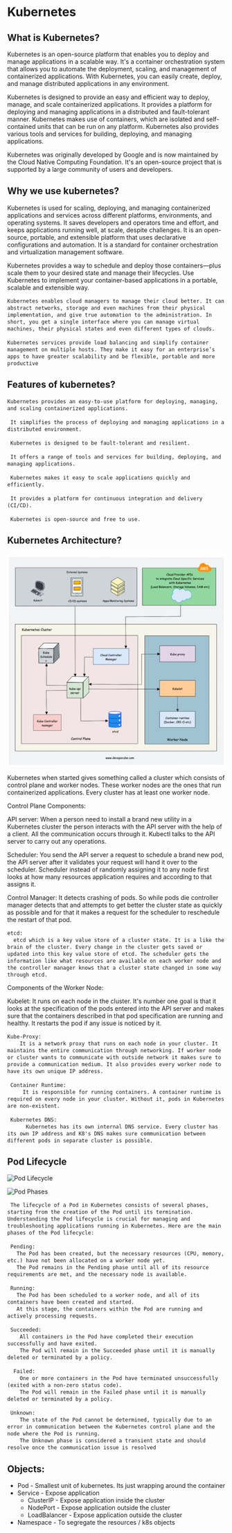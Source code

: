 # Kubernetes

## What is Kubernetes?
 Kubernetes is an open-source platform that enables you to deploy and manage applications in a scalable way. It's a container orchestration system that allows you to automate the deployment, scaling, and management of containerized applications. With Kubernetes, you can easily create, deploy, and manage distributed applications in any environment.

 Kubernetes is designed to provide an easy and efficient way to deploy, manage, and scale containerized applications. It provides a platform for deploying and managing applications in a distributed and fault-tolerant manner. Kubernetes makes use of containers, which are isolated and self-contained units that can be run on any platform. Kubernetes also provides various tools and services for building, deploying, and managing applications.

 Kubernetes was originally developed by Google and is now maintained by the Cloud Native Computing Foundation. It's an open-source project that is supported by a large community of users and developers.

## Why we use kubernetes?

   Kubernetes is used for scaling, deploying, and managing containerized applications and services across different platforms, environments, and operating systems. It saves developers and operators time and effort, and keeps applications running well, at scale, despite challenges. It is an open-source, portable, and extensible platform that uses declarative configurations and automation. It is a standard for container orchestration and virtualization management software.

   Kubernetes provides a way to schedule and deploy those containers—plus scale them to your desired state and manage their lifecycles. Use Kubernetes to implement your container-based applications in a portable, scalable and extensible way.

    Kubernetes enables cloud managers to manage their cloud better. It can abstract networks, storage and even machines from their physical implementation, and give true automation to the administration. In short, you get a single interface where you can manage virtual machines, their physical states and even different types of clouds.

    Kubernetes services provide load balancing and simplify container management on multiple hosts. They make it easy for an enterprise’s apps to have greater scalability and be flexible, portable and more productive


## Features of kubernetes?
    Kubernetes provides an easy-to-use platform for deploying, managing, and scaling containerized applications.
    
     It simplifies the process of deploying and managing applications in a distributed environment.

     Kubernetes is designed to be fault-tolerant and resilient.

     It offers a range of tools and services for building, deploying, and managing applications.

     Kubernetes makes it easy to scale applications quickly and efficiently.

     It provides a platform for continuous integration and delivery (CI/CD).

     Kubernetes is open-source and free to use.

   

## Kubernetes Architecture?

![Kubernetes Architecture](KubernetesArchitecture.png)



   Kubernetes when started gives something called a cluster which consists of control plane and worker nodes. These worker nodes are the ones that run containerized applications. Every cluster has at least one worker node.

   Control Plane Components:

   API server:
       When a person need to install a brand new utility in a Kubernetes cluster the person interacts with the API server with the help of a client. All the communication occurs through it. Kubectl talks to the API server to carry out any operations.

   Scheduler:
       You send the API server a request to schedule a brand new pod, the API server after it validates your request will hand it over to the scheduler. Scheduler instead of randomly assigning it to any node first looks at how many resources application requires and according to that assigns it.

   Control Manager:
       It detects crashing of pods. So while pods die controller manager detects that and attempts to get better the cluster state as quickly as possible and for that it makes a request for the scheduler to reschedule the restart of that pod.
    
    etcd:
      etcd which is a key value store of a cluster state. It is a like the brain of the cluster. Every change in the cluster gets saved or updated into this key value store of etcd. The scheduler gets the information like what resources are available on each worker node and the controller manager knows that a cluster state changed in some way through etcd.
   
   Components of the Worker Node:

   Kubelet:
        It runs on each node in the cluster. It's number one goal is that it looks at the specification of the pods entered into the API server and makes sure that the containers described in that pod specification are running and healthy. It restarts the pod if any issue is noticed by it.

    Kube-Proxy:
        It is a network proxy that runs on each node in your cluster. It maintains the entire communication through networking. If worker node or cluster wants to communicate with outside network it makes sure to provide a communication medium. It also provides every worker node to have its own unique IP address.
     
     Container Runtime:
         It is responsible for running containers. A container runtime is required on every node in your cluster. Without it, pods in Kubernetes are non-existent.

     Kubernetes DNS:
          Kubernetes has its own internal DNS service. Every cluster has its own IP address and K8's DNS makes sure communication between different pods in separate cluster is possible.



## Pod Lifecycle

![Pod Lifecycle](PodLifeCycle.png)

![Pod Phases](podPhases.png)

     The lifecycle of a Pod in Kubernetes consists of several phases, starting from the creation of the Pod until its termination. Understanding the Pod lifecycle is crucial for managing and troubleshooting applications running in Kubernetes. Here are the main phases of the Pod lifecycle:

     Pending:
       The Pod has been created, but the necessary resources (CPU, memory, etc.) have not been allocated on a worker node yet.
       The Pod remains in the Pending phase until all of its resource requirements are met, and the necessary node is available.

     Running:
       The Pod has been scheduled to a worker node, and all of its containers have been created and started.
       At this stage, the containers within the Pod are running and actively processing requests.   
    
     Succeeded:
        All containers in the Pod have completed their execution successfully and have exited.
        The Pod will remain in the Succeeded phase until it is manually deleted or terminated by a policy.

      Failed:
        One or more containers in the Pod have terminated unsuccessfully (exited with a non-zero status code).
        The Pod will remain in the Failed phase until it is manually deleted or terminated by a policy.  
    
     Unknown:
        The state of the Pod cannot be determined, typically due to an error in communication between the Kubernetes control plane and the node where the Pod is running.
        The Unknown phase is considered a transient state and should resolve once the communication issue is resolved
## Objects:
- Pod - Smallest unit of kubernetes. Its just wrapping around the container
- Service - Expose application 
    - ClusterIP - Expose application inside the cluster
    - NodePort - Expose application outside the cluster
    - LoadBalancer - Expose application outside the cluster 
- Namespace -  To segregate the resources / k8s objects











